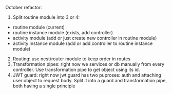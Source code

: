 October refactor:
1. Split routine module into 3 or 4:
  - routine module (current)
  - routine instance module (exists, add controller)
  - activity module (add or just create new controller in routine module)
  - activity instance module (add or add controller to routine instance module)
2. Routing: use nest/router module to keep order in routes
3. Transformation pipes: right now we services or db manually from every controller. Use transformation pipe to get object using its id. 
4. JWT guard: right now jwt guard has two puproses: auth and attaching user object to request body. Split it into a guard and transformation pipe, both having a single principle